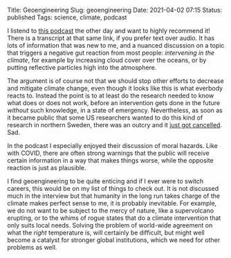 Title: Geoengineering
Slug: geoengineering
Date: 2021-04-02 07:15
Status: published
Tags: science, climate, podcast

I listend to [this podcast](https://80000hours.org/podcast/episodes/kelly-wanser-climate-interventions/) the other day
and want to highly recommend it! There is a transcript at that same link, if you prefer text over audio. 
It has lots of information that was new to me, and a nuanced discussion on a topic that
triggers a negative gut reaction from most people: _intervening in the climate_, for example by 
increasing cloud cover over the oceans, or by putting reflective particles high into the atmosphere.

The argument is of course not that we should stop other efforts to decrease and mitigate climate change,
even though it looks like this is what everbody reacts to. Instead the point is to at least do the
research needed to know what does or does not work, before an intervention gets done in the future
_without_ such knowledge, in a state of emergency. Nevertheless, as soon as it became public that
some US researchers wanted to do this kind of research in northern Sweden, there was an outcry
and it [just got cancelled](https://www.reuters.com/article/us-climate-change-geoengineering-sweden-idUSKBN2BN35X).
Sad.

In the podcast
I especially enjoyed their discussion of moral hazards. Like with COVID, there are often strong warnings
that the public will receive certain information in a way that makes things worse,
while the opposite reaction is just as plausible.

I find geoengineering to be quite enticing and if I ever were to switch careers, this would be on my list of 
things to check out. It is not discussed much in the interview but 
that humanity in the long run takes charge of the climate makes perfect sense to me,
it is probably inevitable. For example, we do not want to be subject to the mercy of nature, like
a supervolcano erupting, or to the whims of rogue states that do a climate intervention that only suits
local needs. Solving the problem of world-wide agreement on what the _right_ temperature is,
will certainly be difficult, but might well become a catalyst for stronger global institutions, which we 
need for other problems as well.

